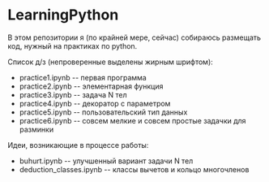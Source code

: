 # LearningPython
В этом репозитории я (по крайней мере, сейчас) собираюсь размещать код, нужный на практиках по python.

Список д/з (непроверенные выделены жирным шрифтом):
- practice1.ipynb -- первая программа
- practice2.ipynb -- элементарная функция
- practice3.ipynb -- задача N тел
- practice4.ipynb -- декоратор с параметром
- practice5.ipynb -- пользовательский тип данных
- practice6.ipynb -- совсем мелкие и совсем простые задачки для разминки

Идеи, возникающие в процессе работы:
- buhurt.ipynb -- улучшенный вариант задачи N тел
- deduction_classes.ipynb -- классы вычетов и кольцо многочленов
